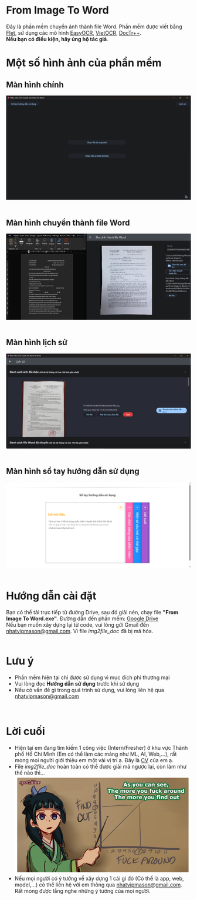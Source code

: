 # From Image To Word <br>
Đây là phần mềm chuyển ảnh thành file Word. Phần mềm được viết bằng [Flet](https://flet.dev/), sử dụng các mô hình [EasyOCR](https://www.jaided.ai/easyocr/),  [VietOCR](https://github.com/pbcquoc/vietocr), [DocTr++](https://project.doctrp.top/). 
<br>**Nếu bạn có điều kiện, hãy ủng hộ tác giả**. <br>
# Một số hình ảnh của phần mềm <br>
## Màn hình chính
![Màn hình chính](https://github.com/Yamakaze-chan/Img2Word/blob/main/screen_image/Screenshot%202024-06-02%20105508.png)
<br>
<br>
## Màn hình chuyển thành file Word
![Màn hình chuyển thành file Word](https://github.com/Yamakaze-chan/Img2Word/blob/main/screen_image/Screenshot%202024-06-02%20110116.png)
<br>
<br>
## Màn hình lịch sử
![Màn hình lịch sử](https://github.com/Yamakaze-chan/Img2Word/blob/main/screen_image/Screenshot%202024-06-02%20110347.png)
<br>
<br>
## Màn hình sổ tay hướng dẫn sử dụng
![Màn hình sổ tay hướng dẫn sử dụng](https://github.com/Yamakaze-chan/Img2Word/blob/main/screen_image/Screenshot%202024-06-02%20110506.png)
<br>
<br>
# Hướng dẫn cài đặt
Bạn có thể tải trực tiếp từ đường Drive, sau đó giải nén, chạy file **"From Image To Word.exe"**. Đường dẫn đến phần mềm: [Google Drive](https://drive.google.com/file/d/16OTdEJpnUuvEPUJ9rbcd6mOcT-mu9FtK/view?usp=drive_link)
<br>
Nếu bạn muốn xây dựng lại từ code, vui lòng gửi Gmail đến nhatvipmason@gmail.com. Vì file *img2file_doc* đã bị mã hóa.
<br>
<br>
# Lưu ý<br>
* Phần mềm hiện tại chỉ được sử dụng vì mục đích phi thương mại
* Vui lòng đọc **Hướng dẫn sử dụng** trước khi sử dụng
* Nếu có vấn đề gì trong quá trình sử dụng, vui lòng liên hệ qua nhatvipmason@gmail.com
<br>
   
# Lời cuối
* Hiện tại em đang tìm kiếm 1 công việc (Intern/Fresher) ở khu vực Thành phố Hồ Chí Minh (Em có thể làm các mảng như ML, AI, Web,...), rất mong mọi người giới thiệu em một vài vị trí ạ. Đây là [CV](https://drive.google.com/file/d/1ZTgUMEPQrjYEeInjTawBlWKssMY4aZQd/view?usp=sharing) của em ạ.
* File *img2file_doc* hoàn toàn có thể được giải mã ngược lại, còn làm như thế nào thì... <br>
![](https://github.com/Yamakaze-chan/Img2Word/blob/main/screen_image/GJiFFowW0AA4Fma.png)
* Nếu mọi người có ý tưởng về xây dựng 1 cái gì đó (Có thể là app, web, model,...) có thể liên hệ với em thông qua nhatvipmason@gmail.com. Rất mong được lắng nghe những ý tưởng của mọi người.
